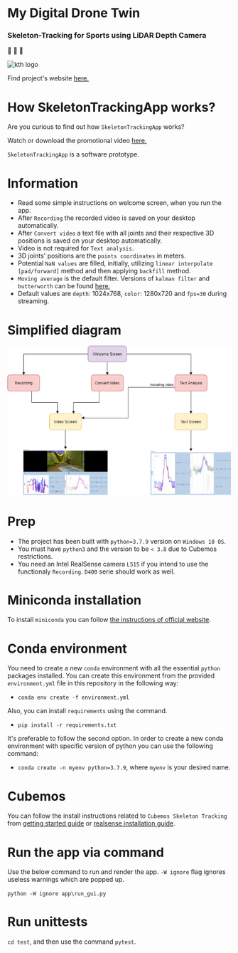 # My Digital Drone Twin
### Skeleton-Tracking for Sports using LiDAR Depth Camera
:walking:   :helicopter:   :running:

![kth logo](https://www.findaphd.com/common/institutions/logos/Institutions/PID208.gif)

Find project's website [here.](https://www.kth.se/profile/marjacob/page/my-digital-drone-twin)

# How SkeletonTrackingApp works?
Are you curious to find out how `SkeletonTrackingApp` works?

Watch or download the promotional video [here.](https://drive.google.com/file/d/1jBj1NEGkHDlKoi4hIVkaVtir5x2B-z0S/view?usp=sharing)

`SkeletonTrackingApp` is a software prototype.

# Information
- Read some simple instructions on welcome screen, when you run the app.
- After `Recording` the recorded video is saved on your desktop automatically.
- After `Convert video` a text file with all joints and their respective 3D positions is saved on your desktop automatically.
- Video is not required for `Text analysis`. 
- 3D joints' positions are the `points coordinates` in meters.
- Potential `NaN values` are filled, initially, utilizing `linear interpolate [pad/forward]` method and then applying `backfill` method.
- `Moving average` is the default filter. Versions of `kalman filter` and `butterworth` can be found [here.](https://github.com/pan-efs/My-Digital-Drone-Twin/tree/main/filters) 
- Default values are `depth`: 1024x768, `color`: 1280x720 and `fps=30` during streaming.

# Simplified diagram
![App diagram](app/img/SkeletonTrackingApp.png)
# Prep
- The project has been built with `python=3.7.9` version on `Windows 10 OS`.
- You must have `python3` and the version to be `< 3.8` due to Cubemos restrictions.
- You need an Intel RealSense camera `L515` if you intend to use the functionaly `Recording`. `D400` serie should work as well.

# Miniconda installation
To install `miniconda` you can follow [the instructions of official website](https://docs.conda.io/en/latest/miniconda.html).

# Conda environment
You need to create a new `conda` environment with all the essential `python` packages installed. You can create this environment from the provided `environment.yml` file in this repository in the following way:
- `conda env create -f environment.yml`

Also, you can install `requirements` using the command.
- `pip install -r requirements.txt`

It's preferable to follow the second option. In order to create a new conda environment with specific version of python you can use the following command:
- `conda create -n myenv python=3.7.9`, where `myenv` is your desired name.

# Cubemos
You can follow the install instructions related to `Cubemos Skeleton Tracking` from [getting started guide](https://download-skeleton-tracking-sdk.s3.eu-central-1.amazonaws.com/GettingStartedGuide.pdf) or [realsense installation guide](https://dev.intelrealsense.com/docs/skeleton-tracking-sdk-installation-guide).

# Run the app via command
Use the below command to run and render the app. `-W ignore` flag ignores useless warnings which are popped up.

`python -W ignore app\run_gui.py`

# Run unittests
`cd test`, and then use the command `pytest`.
